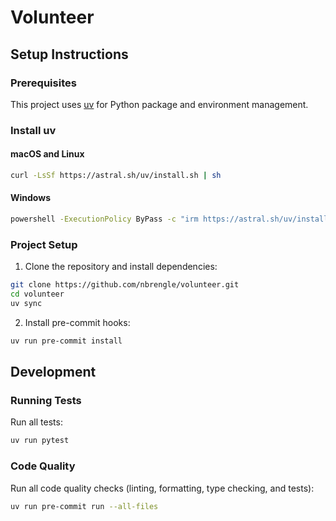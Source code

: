 # Volunteer

## Setup Instructions

### Prerequisites

This project uses [uv](https://docs.astral.sh/uv/) for Python package and environment management.

### Install uv

#### macOS and Linux
```bash
curl -LsSf https://astral.sh/uv/install.sh | sh
```

#### Windows
```bash
powershell -ExecutionPolicy ByPass -c "irm https://astral.sh/uv/install.ps1 | iex"
```

### Project Setup

1. Clone the repository and install dependencies:
```bash
git clone https://github.com/nbrengle/volunteer.git
cd volunteer
uv sync
```

2. Install pre-commit hooks:
```bash
uv run pre-commit install
```

## Development

### Running Tests

Run all tests:
```bash
uv run pytest
```

### Code Quality

Run all code quality checks (linting, formatting, type checking, and tests):
```bash
uv run pre-commit run --all-files
```
